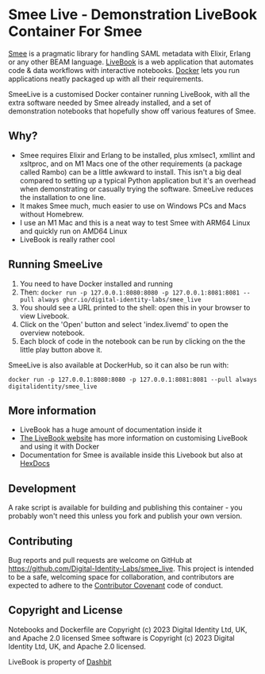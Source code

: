# Smee Live - Demonstration LiveBook Container For Smee

[Smee](https://github.com/Digital-Identity-Labs/smee) is a pragmatic library for handling SAML metadata with Elixir,
Erlang or any other BEAM language. [LiveBook](https://livebook.dev/) is a web application that automates code & data workflows with interactive notebooks.
[Docker](https://www.docker.com/) lets you run applications neatly packaged up with all their requirements.

SmeeLive is a customised Docker container running LiveBook, with all the extra software needed by Smee already installed,
and a set of demonstration notebooks that hopefully show off various features of Smee.

## Why?

* Smee requires Elixir and Erlang to be installed, plus xmlsec1, xmllint and xsltproc, and on M1 Macs one of the other 
requirements (a package called Rambo) can be a little awkward to install. This isn't a big deal compared to setting up
a typical Python application but it's an overhead when demonstrating or casually trying the software. SmeeLive reduces
the installation to one line.
* It makes Smee much, much easier to use on Windows PCs and Macs without Homebrew.
* I use an M1 Mac and this is a neat way to test Smee with ARM64 Linux and quickly run on AMD64 Linux
* LiveBook is really rather cool

## Running SmeeLive

1. You need to have Docker installed and running
2. Then: `docker run -p 127.0.0.1:8080:8080 -p 127.0.0.1:8081:8081 --pull always ghcr.io/digital-identity-labs/smee_live`
3. You should see a URL printed to the shell: open this in your browser to view Livebook.
4. Click on the 'Open' button and select 'index.livemd' to open the overview notebook.
5. Each block of code in the notebook can be run by clicking on the the little play button above it.

SmeeLive is also available at DockerHub, so it can also be run with:

`docker run -p 127.0.0.1:8080:8080 -p 127.0.0.1:8081:8081 --pull always digitalidentity/smee_live`

## More information

* LiveBook has a huge amount of documentation inside it
* [The LiveBook website](https://livebook.dev/) has more information on customising LiveBook and using it with Docker
* Documentation for Smee is available inside this Livebook but also at [HexDocs](https://hexdocs.pm/smee)

## Development

A rake script is available for building and publishing this container - you probably won't need this unless you fork
and publish your own version.

## Contributing

Bug reports and pull requests are welcome on GitHub at https://github.com/Digital-Identity-Labs/smee_live.
This project is intended to be a safe, welcoming space for collaboration, and contributors are expected to adhere to 
the [Contributor Covenant](http://contributor-covenant.org) code of conduct.

## Copyright and License

Notebooks and Dockerfile are Copyright (c) 2023 Digital Identity Ltd, UK, and Apache 2.0 licensed
Smee software is Copyright (c) 2023 Digital Identity Ltd, UK, and Apache 2.0 licensed.

LiveBook is property of [Dashbit](https://dashbit.co/)

